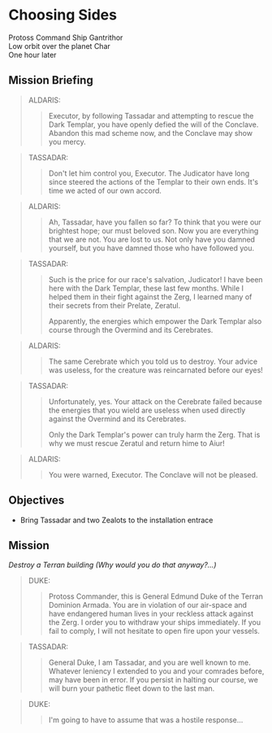 # Choosing Sides

Protoss Command Ship Gantrithor  
Low orbit over the planet Char  
One hour later

## Mission Briefing

> ALDARIS:
>> Executor, by following Tassadar and attempting to rescue the Dark Templar, you have openly defied the will of the Conclave. Abandon this mad scheme now, and the Conclave may show you mercy.

> TASSADAR:
>> Don't let him control you, Executor. The Judicator have long since steered the actions of the Templar to their own ends. It's time we acted of our own accord.

> ALDARIS:
>> Ah, Tassadar, have you fallen so far? To think that you were our brightest hope; our must beloved son. Now you are everything that we are not. You are lost to us. Not only have you damned yourself, but you have damned those who have followed you.

> TASSADAR:
>> Such is the price for our race's salvation, Judicator! I have been here with the Dark Templar, these last few months. While I helped them in their fight against the Zerg, I learned many of their secrets from their Prelate, Zeratul.
>>
>> Apparently, the energies which empower the Dark Templar also course through the Overmind and its Cerebrates.

> ALDARIS:
>> The same Cerebrate which you told us to destroy. Your advice was useless, for the creature was reincarnated before our eyes!

> TASSADAR:
>> Unfortunately, yes. Your attack on the Cerebrate failed because the energies that you wield are useless when used directly against the Overmind and its Cerebrates.
>>
>> Only the Dark Templar's power can truly harm the Zerg. That is why we must rescue Zeratul and return hime to Aiur!

> ALDARIS:
>> You were warned, Executor. The Conclave will not be pleased.

## Objectives

- Bring Tassadar and two Zealots to the installation entrace

## Mission

_Destroy a Terran building (Why would you do that anyway?...)_

> DUKE:
>> Protoss Commander, this is General Edmund Duke of the Terran Dominion Armada. You are in violation of our air-space and have endangered human lives in your reckless attack against the Zerg. I order you to withdraw your ships immediately. If you fail to comply, I will not hesitate to open fire upon your vessels.

> TASSADAR:
>> General Duke, I am Tassadar, and you are well known to me. Whatever leniency I extended to you and your comrades before, may have been in error. If you persist in halting our course, we will burn your pathetic fleet down to the last man.

> DUKE:
>> I'm going to have to assume that was a hostile response...